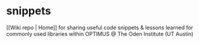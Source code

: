 # snippets
[[Wiki repo | Home]] for sharing useful code snippets &amp; lessons learned for commonly used libraries within OPTIMUS @ The Oden Institute (UT Austin)

